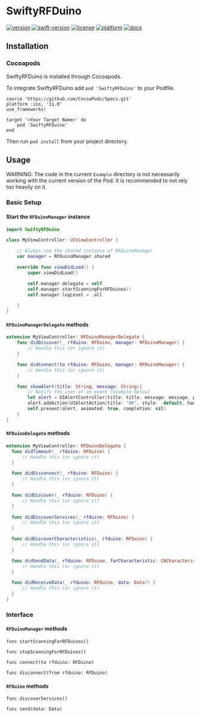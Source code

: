 # SwiftyRFDuino
[![version](https://img.shields.io/cocoapods/v/SwiftyRFDuino.svg)](https://cocoapods.org/pods/swiftyrfduino)
[![swift-version](https://img.shields.io/badge/swift%20version-4.0-orange.svg)](https://cocoapods.org/pods/swiftyrfduino)
[![license](https://img.shields.io/github/license/mashape/apistatus.svg)](https://cocoapods.org/pods/swiftyrfduino)
[![platform](https://img.shields.io/cocoapods/p/SwiftyRFDuino.svg)](https://cocoapods.org/pods/swiftyrfduino)
[![docs](https://img.shields.io/cocoapods/metrics/doc-percent/SwiftyRFDuino.svg)](https://cocoapods.org/pods/swiftyrfduino)


## Installation
### Cocoapods
SwiftyRFDuino is installed through Cocoapods.

To integrate SwiftyRFDuino add `pod 'SwiftyRFDuino'` to your Podfile.

```
source 'https://github.com/CocoaPods/Specs.git'
platform :ios, '11.0'
use_frameworks!

target '<Your Target Name>' do
    pod 'SwiftyRFDuino'
end
```

Then run `pod install` from your project directory.

## Usage

WARNING: The code in the current `Example` directory is not necessarily working with the current version of the Pod. It is recommended to not rely too heavily on it.

### Basic Setup
#### Start the `RFDuinoManager` instance

```swift
import SwiftyRFDuino

class MyViewController: UIViewController {

    // Always use the shared instance of RFDuinoManager
    var manager = RFDuinoManager.shared

    override func viewDidLoad() {
        super.viewDidLoad()

        self.manager.delegate = self
        self.manager.startScanningForRFDuinos()
        self.manager.logLevel = .all

    }
}
```

#### `RFDuinoManagerDelegate` methods

```swift
extension MyViewController: RFDuinoManagerDelegate {
    func didDiscover(_ rfduino: RFDuino, manager: RFDuinoManager) {
        // Handle this (or ignore it)
    }

    func didConnect(to rfduino: RFDuino, manager: RFDuinoManager) {
        // Handle this (or ignore it)
    }

    func showAlert(title: String, message: String){
        // Notify the user of an event (example below)
        let alert = UIAlertController(title: title, message: message, preferredStyle: .alert)
        alert.addAction(UIAlertAction(title: "OK", style: .default, handler: nil))
        self.present(alert, animated: true, completion: nil)
    }
}
```


#### `RFDuinoDelegate` methods

```swift
extension MyViewController: RFDuinoDelegate {
  func didTimeout(_ rfduino: RFDuino) {
      // Handle this (or ignore it)
  }

  func didDisconnect(_ rfduino: RFDuino) {
      // Handle this (or ignore it)
  }

  func didDiscover(_ rfduino: RFDuino) {
      // Handle this (or ignore it)
  }

  func didDiscoverServices(_ rfduino: RFDuino) {
      // Handle this (or ignore it)
  }

  func didDiscoverCharacteristics(_ rfduino: RFDuino) {
      // Handle this (or ignore it)
  }

  func didSendData(_ rfduino: RFDuino, forCharacteristic: CBCharacteristic, error: Error?) {
      // Handle this (or ignore it)
  }

  func didReceiveData(_ rfduino: RFDuino, data: Data?) {
      // Handle this (or ignore it)
  }
}
```

### Interface

#### `RFDuinoManager` methods

```
func startScanningForRFDuinos()

func stopScanningForRFDuinos()

func connect(to rfduino: RFDuino)

func disconnect(from rfduino: RFDuino)
```

#### `RFDuino` methods

```
func discoverServices()

func send(data: Data)
```
